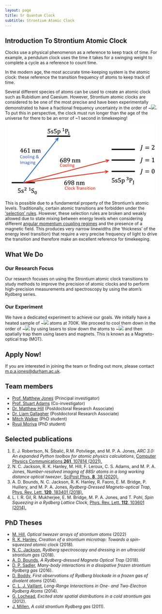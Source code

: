 ```yaml
---
layout: page
title: Sr Quantum Clock
subtitle: Strontium Atomic Clock
---
```

## Introduction To Strontium Atomic Clock
Clocks use a physical phenomenon as a reference to keep track of time. For example, a pendulum clock uses the time it takes for a swinging weight to complete a cycle as a reference to count time. 

In the modern age, the most accurate time-keeping system is the atomic clock: these reference the transition frequency of atoms to keep track of time.

Several different species of atoms can be used to create an atomic clock such as Rubidium and Caesium. However, Strontium atomic clocks are considered to be one of the most precise and have been experimentally demonstrated to have a fractional frequency uncertainty in the order of ~![](https://latex.codecogs.com/svg.image?\mathrm{10^{-19}s^{-1}}). To put this in perspective, the clock must run longer than the age of the universe for there to be an error of ~1 second in timekeeping!

![](strontium/img/strontium-energy-level.png)

This is possible due to a fundamental property of the Strontium’s atomic levels. Traditionally, certain atomic transitions are forbidden under the [‘selection’ rules](https://chem.libretexts.org/Bookshelves/Physical_and_Theoretical_Chemistry_Textbook_Maps/Supplemental_Modules_(Physical_and_Theoretical_Chemistry)/Spectroscopy/Fundamentals_of_Spectroscopy/Selection_rules_and_transition_moment_integral). However, these selection rules are broken and weakly allowed due to state mixing between energy levels when considering different [angular momentum coupling regimes](https://chem.libretexts.org/Bookshelves/Physical_and_Theoretical_Chemistry_Textbook_Maps/Book%3A_Quantum_States_of_Atoms_and_Molecules_(Zielinksi_et_al)/08%3A_The_Hydrogen_Atom/8.08%3A_Coupling_of_Angular_Momentum_and_Spectroscopic_Term_Symbols#:~:text=There%20are%20two%20descriptions%20for,R%2DS%20or%20Russell%2DSaunders%20coupling.) and the presence of a magnetic field. This produces very narrow linewidths (the ‘thickness’ of the energy level transition) that require a very precise frequency of light to drive the transition and therefore make an excellent reference for timekeeping.

## What We Do
### Our Research Focus
Our research focuses on using the Strontium atomic clock transitions to study methods to improve the precision of atomic clocks and to perform high-precision measurements and spectroscopy by using the atom’s Rydberg series. 

### Our Experiment
We have a dedicated experiment to achieve our goals. We initially have a heated sample of ~![](https://latex.codecogs.com/svg.image?\mathrm{^{88}Sr}) atoms at 700K. We proceed to cool them down in the order of ~![](https://latex.codecogs.com/svg.image?\mathrm{\mu&space;K}) by using lasers to slow down the atoms to ~![](https://latex.codecogs.com/svg.image?\mathrm{0.02\,ms^{-1}}) and then spatially trap them using lasers and magnets. This is known as a Magneto-optical trap (MOT). 

## Apply Now!
If you are interested in joining the team or finding out more, please contact m.p.a.jones@durham.ac.uk.

## Team members

- [Prof. Matthew Jones](https://www.durham.ac.uk/staff/m-p-a-jones/) (Principal investigator)
- [Prof. Stuart Adams](https://www.durham.ac.uk/staff/c-s-adams/) (Co-investigator)
- [Dr. Matthew Hill](https://www.durham.ac.uk/staff/matthew-hill2/) (Postdoctoral Research Associate)
- [Dr. Liam Gallagher](https://www.durham.ac.uk/staff/liam-a-gallagher/) (Postdoctoral Research Associate)
- [Mitch Walker](https://www.durham.ac.uk/staff/mitchell-j-walker/) (PhD student)
- [Ryuji Moriya](https://www.durham.ac.uk/staff/ryuji-moriya/) (PhD student) <br>

## Selected publications
1. E. J. Robertson, N. Šibalić, R.M. Potvliege, and M. P. A. Jones, *ARC 3.0: An expanded Python toolbox for atomic physics calculations*, [Computer Physics Communications **261**, 107814 (2021).](https://doi.org/10.1016/j.cpc.2020.107814)
2. N. C. Jackson, R. K. Hanley, M. Hill, F. Leroux, C. S. Adams, and M. P. A. Jones, *Number-resolved imaging of 88Sr atoms in a long working distance optical tweezer*, [SciPost Phys. **8**, 38 (2020).](http://dx.doi.org/10.21468/SciPostPhys.8.3.038)
3. A. D. Bounds, N. C. Jackson, R. K. Hanley, R. Faoro, E. M. Bridge, P. Huillery, and M. P. A. Jones, *Rydberg-Dressed Magneto-optical Trap*, [Phys. Rev. Lett. **120**, 183401 (2018).](http://dx.doi.org/%2010.1103/PhysRevLett.120.183401)
4. L. I. R. Gil, R. Mukherjee, E. M. Bridge, M. P. A. Jones, and T. Pohl, *Spin Squeezing in a Rydberg Lattice Clock*, [Phys. Rev. Lett. **112**, 103601 (2014).](http://dx.doi.org/10.1103/PhysRevLett.112.103601)

## PhD Theses
- [M. Hill](http://etheses.dur.ac.uk/14662/), *Optical tweezer arrays of strontium atoms* (2022)
- [R. K. Hanley](http://etheses.dur.ac.uk/12905/), *Creation of a strontium microtrap: Towards a spin-squeezed atomic clock* (2018).
- [N. C. Jackson](http://etheses.dur.ac.uk/12825/), *Rydberg spectroscopy and dressing in an ultracold strontium gas* (2018).
- [A. D. Bounds](http://etheses.dur.ac.uk/12541/), *A Rydberg-dressed Magneto Optical Trap* (2018).
- [D. P. Sadler](http://etheses.dur.ac.uk/11911/), *Many-body interactions in a dissipative frozen strontium Rydberg gas* (2016).
- [D. Boddy](http://etheses.dur.ac.uk/10740/), *First observations of Rydberg blockade in a frozen gas of divalent atoms* (2014).
- [C. L. J. Vaillant](http://etheses.dur.ac.uk/10594/), *Long-Range Interactions in One- and Two-Electron Rydberg Atoms* (2014).
- [G. Lochead](http://etheses.dur.ac.uk/6329/), *Excited state spatial distributions in a cold strontium gas* (2012).
- [J. Millen](http://etheses.dur.ac.uk/849/), *A cold strontium Rydberg gas* (2011).
